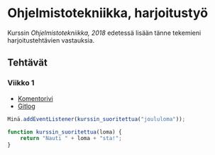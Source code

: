 # Ohjelmistotekniikka, harjoitustyö
 
Kurssin *Ohjelmistotekniikka, 2018* edetessä lisään tänne tekemieni harjoitustehtävien vastauksia.

## Tehtävät
 
### Viikko 1
 
* [Komentorivi](https://github.com/pyigyli/ot-harjoitustyo/blob/master/laskarit/viikko1/komentorivi.txt)
* [Gitlog](https://github.com/pyigyli/ot-harjoitustyo/blob/master/laskarit/viikko1/gitlog.txt)

```javascript
Minä.addEventListener(kurssin_suoritettua("joululoma"));

function kurssin_suoritettua(loma) {
    return "Nauti " + loma + "sta!";
}
```
